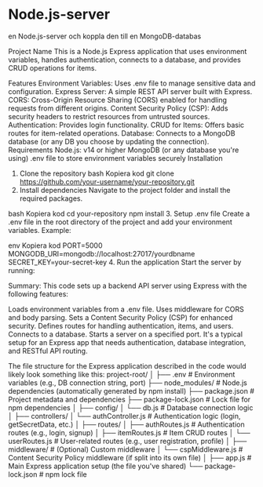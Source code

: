 # Node.js-server
en Node.js-server och koppla den till en MongoDB-databas


Project Name
This is a Node.js Express application that uses environment variables, handles authentication, connects to a database, and provides CRUD operations for items.

Features
Environment Variables: Uses .env file to manage sensitive data and configuration.
Express Server: A simple REST API server built with Express.
CORS: Cross-Origin Resource Sharing (CORS) enabled for handling requests from different origins.
Content Security Policy (CSP): Adds security headers to restrict resources from untrusted sources.
Authentication: Provides login functionality.
CRUD for Items: Offers basic routes for item-related operations.
Database: Connects to a MongoDB database (or any DB you choose by updating the connection).
Requirements
Node.js: v14 or higher
MongoDB (or any database you're using)
.env file to store environment variables securely
Installation
1. Clone the repository
bash
Kopiera kod
git clone https://github.com/your-username/your-repository.git
2. Install dependencies
Navigate to the project folder and install the required packages.

bash
Kopiera kod
cd your-repository
npm install
3. Setup .env file
Create a .env file in the root directory of the project and add your environment variables. Example:

env
Kopiera kod
PORT=5000
MONGODB_URI=mongodb://localhost:27017/yourdbname
SECRET_KEY=your-secret-key
4. Run the application
Start the server by running:

Summary:
This code sets up a backend API server using Express with the following features:

Loads environment variables from a .env file.
Uses middleware for CORS and body parsing.
Sets a Content Security Policy (CSP) for enhanced security.
Defines routes for handling authentication, items, and users.
Connects to a database.
Starts a server on a specified port.
It's a typical setup for an Express app that needs authentication, database integration, and RESTful API routing.


The file structure for the Express application described in the code would likely look something like this:
project-root/
│
├── .env                   # Environment variables (e.g., DB connection string, port)
├── node_modules/           # Node.js dependencies (automatically generated by npm install)
├── package.json            # Project metadata and dependencies
├── package-lock.json       # Lock file for npm dependencies
│
├── config/
│   └── db.js               # Database connection logic
│
├── controllers/
│   └── authController.js   # Authentication logic (login, getSecretData, etc.)
│
├── routes/
│   ├── authRoutes.js       # Authentication routes (e.g., login, signup)
│   ├── itemRoutes.js       # Item CRUD routes
│   └── userRoutes.js       # User-related routes (e.g., user registration, profile)
│
├── middleware/             # (Optional) Custom middleware
│   └── cspMiddleware.js    # Content Security Policy middleware (if split into its own file)
│
├── app.js                  # Main Express application setup (the file you've shared)
└── package-lock.json       # npm lock file